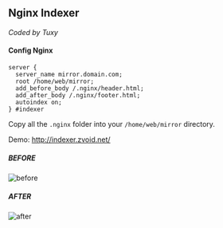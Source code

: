 Nginx Indexer
-------------
*Coded by Tuxy*

#### Config Nginx

```
server {
  server_name mirror.domain.com;
  root /home/web/mirror;
  add_before_body /.nginx/header.html;
  add_after_body /.nginx/footer.html;
  autoindex on;
} #indexer
```

Copy all the ```.nginx``` folder into your ```/home/web/mirror``` directory.

Demo: http://indexer.zvoid.net/

##### BEFORE
![before](http://indexer.zvoid.net/before.png)

##### AFTER
![after](http://indexer.zvoid.net/after.png)
